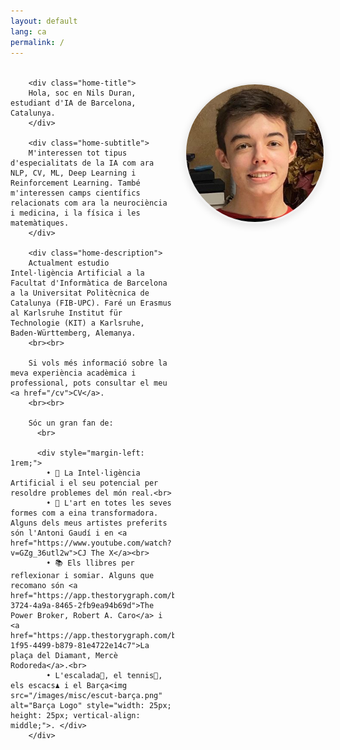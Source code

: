 ```yaml
---
layout: default
lang: ca
permalink: /
---
```


<style>
.home-container {
  max-width: 1000px;
  margin: 2rem auto 0;
  position: relative;
}

.home-content {
  width: 100%;
}

.home-image {
  float: right;
  margin-left: 1rem;
  margin-bottom: 0.5rem;
  margin-top: 0.5rem;
}

.profile-image {
  width: 220px;
  height: 220px;
  border-radius: 50%;
  object-fit: cover;
  object-position: center;
  border: 3px solid #f0f0f0;
  box-shadow: 0 4px 12px rgba(0,0,0,0.1);
  display: block;
}

.home-title {
  font-size: 1.8rem;
  margin-bottom: 1.5rem;
  color: #333;
  line-height: 1.3;
}

.home-subtitle {
  font-size: 1.1rem;
  margin-bottom: 1rem;
  color: #555;
  line-height: 1.5;
}

.home-description {
  font-size: 1rem;
  line-height: 1.6;
  color: #666;
}

/* Clear float after content */
.home-container::after {
  content: "";
  display: table;
  clear: both;
}

/* Mobile responsive */
@media (max-width: 768px) {
  .home-image {
    float: none;
    text-align: center;
    margin: 2rem auto;
    display: block;
  }
  
  .profile-image {
    width: 180px;
    height: 180px;
  }
  
  .home-title {
    font-size: 1.5rem;
  }
}
</style>

<div class="home-container">
  <div class="home-content">
    <div class="home-image">
        <img src="/images/misc/headshot.jpg" alt="Nils Duran" class="profile-image">
        </div>
        
        <div class="home-title">
        Hola, soc en Nils Duran, estudiant d'IA de Barcelona, Catalunya.
        </div>
        
        <div class="home-subtitle">
        M'interessen tot tipus d'especialitats de la IA com ara NLP, CV, ML, Deep Learning i Reinforcement Learning. També m'interessen camps científics relacionats com ara la neurociència i medicina, i la física i les matemàtiques.
        </div>
        
        <div class="home-description">
        Actualment estudio Intel·ligència Artificial a la Facultat d'Informàtica de Barcelona a la Universitat Politècnica de Catalunya (FIB-UPC). Faré un Erasmus al Karlsruhe Institut für Technologie (KIT) a Karlsruhe, Baden-Württemberg, Alemanya.
        <br><br>
        
        Si vols més informació sobre la meva experiència acadèmica i professional, pots consultar el meu <a href="/cv">CV</a>.
        <br><br>
        
        Sóc un gran fan de:
          <br>
          
          <div style="margin-left: 1rem;">
            • 🧠 La Intel·ligència Artificial i el seu potencial per resoldre problemes del món real.<br>
            • 🎨 L'art en totes les seves formes com a eina transformadora. Alguns dels meus artistes preferits són l'Antoni Gaudí i en <a href="https://www.youtube.com/watch?v=GZg_36utl2w">CJ The X</a><br>
            • 📚 Els llibres per reflexionar i somiar. Alguns que recomano són <a href="https://app.thestorygraph.com/books/6b6b5cc8-3724-4a9a-8465-2fb9ea94b69d">The Power Broker, Robert A. Caro</a> i <a href="https://app.thestorygraph.com/books/fde79989-1f95-4499-b879-81e4722e14c7">La plaça del Diamant, Mercè Rodoreda</a>.<br>
            • L'escalada🧗, el tennis🎾, els escacs♟️ i el Barça<img src="/images/misc/escut-barça.png" alt="Barça Logo" style="width: 25px; height: 25px; vertical-align: middle;">. </div>
        </div>
  </div>
</div>


